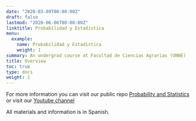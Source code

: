```yaml
---
date: "2020-03-09T00:00:00Z"
draft: false
lastmod: "2020-06-06T00:00:00Z"
linktitle: Probabilidad y Estadística
menu:
  example:
    name: Probabilidad y Estadística
    weight: 1
summary: An undergrad course at Facultad de Ciencias Agrarias (UNNE)
title: Overview
toc: true
type: docs
weight: 1
---
```

  
For more information you can visit our public repo [Probability and Statistics](https://github.com/industrial-prob-stats) or visit our [Youtube channel](https://www.youtube.com/channel/UCZp-9gLD4Qohn1wNv5jfoNw?view_as=subscriber)

All materials and information is in Spanish.


